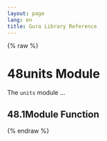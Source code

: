 ```yaml
---
layout: page
lang: en
title: Gura Library Reference
---
```


{% raw %}
<h1><span class="caption-index-1">48</span><a name="anchor-48"></a>units Module</h1>
<p>
The <code>units</code> module ...
</p>
<h2><span class="caption-index-2">48.1</span><a name="anchor-48-1"></a>Module Function</h2>
<p />

{% endraw %}
